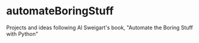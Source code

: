 # automateBoringStuff
Projects and ideas following Al Sweigart's book, "Automate the Boring Stuff with Python"
